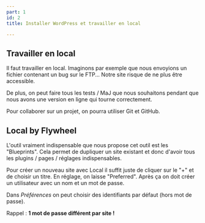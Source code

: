 ```yaml
---
part: 1
id: 2
title: Installer WordPress et travailler en local

---
```

## Travailler en local

Il faut travailler en local. Imaginons par exemple que nous envoyions un fichier contenant un bug sur le FTP... Notre site risque de ne plus être accessible. 

De plus, on peut faire tous les tests / MaJ que nous souhaitons pendant que nous avons une version en ligne qui tourne correctement. 

Pour collaborer sur un projet, on pourra utiliser Git et GitHub. 

## Local by Flywheel

L'outil vraiment indispensable que nous propose cet outil est les "Blueprints". Cela permet de dupliquer un site existant et donc d'avoir tous les plugins / pages / réglages indispensables. 

Pour créer un nouveau site avec Local il suffit juste de cliquer sur le "+" et de choisir un titre. En réglage, on laisse "Preferred". Après ça on doit créer un utilisateur avec un nom et un mot de passe. 

Dans _Préférences_ on peut choisir des identifiants par défaut (hors mot de passe). 

Rappel : **1 mot de passe différent par site !**